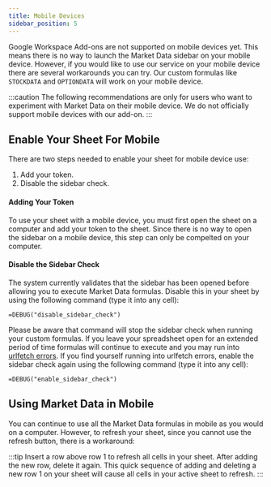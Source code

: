 ```yaml
---
title: Mobile Devices
sidebar_position: 5
---
```


Google Workspace Add-ons are not supported on mobile devices yet. This means there is no way to launch the Market Data sidebar on your mobile device. However, if you would like to use our service on your mobile device there are several workarounds you can try. Our custom formulas like `STOCKDATA` and `OPTIONDATA` will work on your mobile device.

:::caution
The following recommendations are only for users who want to experiment with Market Data on their mobile device. We do not officially support mobile devices with our add-on.
:::

## Enable Your Sheet For Mobile

There are two steps needed to enable your sheet for mobile device use:

1. Add your token.
2. Disable the sidebar check.

#### Adding Your Token

To use your sheet with a mobile device, you must first open the sheet on a computer and add your token to the sheet. Since there is no way to open the sidebar on a mobile device, this step can only be compelted on your computer.

#### Disable the Sidebar Check

The system currently validates that the sidebar has been opened before allowing you to execute Market Data formulas. Disable this in your sheet by using the following command (type it into any cell):

    =DEBUG("disable_sidebar_check")

Please be aware that command will stop the sidebar check when running your custom formulas. If you leave your spreadsheet open for an extended period of time formulas will continue to execute and you may run into [urlfetch errors](https://docs.marketdata.app/sheets-add-on/troubleshooting/urlfetch). If you find yourself running into urlfetch errors, enable the sidebar check again using the following command (type it into any cell):

    =DEBUG("enable_sidebar_check")

## Using Market Data in Mobile

You can continue to use all the Market Data formulas in mobile as you would on a computer. However, to refresh your sheet, since you cannot use the refresh button, there is a workaround:

:::tip
Insert a row above row 1 to refresh all cells in your sheet. After adding the new row, delete it again. This quick sequence of adding and deleting a new row 1 on your sheet will cause all cells in your active sheet to refresh.
:::
